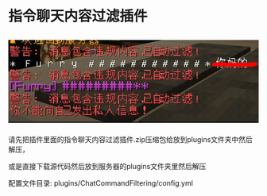 # 指令聊天内容过滤插件

![ ](./1.png)
--
请先把插件里面的指令聊天内容过滤插件.zip压缩包给放到plugins文件夹中然后解压，

或是直接下载源代码然后放到服务器的plugins文件夹里然后解压

配置文件目录: plugins/ChatCommandFiltering/config.yml
